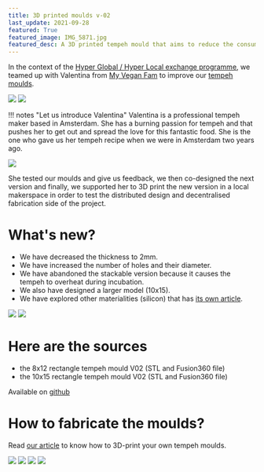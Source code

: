 ```yaml
---
title: 3D printed moulds v-02
last_update: 2021-09-28
featured: True
featured_image: IMG_5871.jpg
featured_desc: A 3D printed tempeh mould that aims to reduce the consumption of single-use plastics
---
```


In the context of the [Hyper Global / Hyper Local exchange programme](https://makersxchange.eu/), we teamed up with Valentina from [My Vegan Fam](https://www.myveganfam.com/) to improve our [tempeh moulds](tempeh-moulds.html).

![](IMG_5871.jpg)
![](IMG_5845.jpg)


!!! notes "Let us introduce Valentina"
    Valentina is a professional tempeh maker based in Amsterdam. She has a burning passion for tempeh and that pushes her to get out and spread the love for this fantastic food. She is the one who gave us her tempeh recipe when we were in Amsterdam two years ago.

![](screenshot-HGHL.png)

She tested our moulds and give us feedback, we then co-designed the next version and finally, we supported her to 3D print the new version in a local makerspace in order to test the distributed design and decentralised fabrication side of the project.

# What's new?

- We have decreased the thickness to 2mm.
- We have increased the number of holes and their diameter.
- We have abandoned the stackable version because it causes the tempeh to overheat during incubation.
- We also have designed a larger model (10x15).
- We have explored other materialities (silicon) that has [its own article](silicon-moulds-01.html).

![](IMG_5860.jpg)
![](IMG_5859.jpg)

# Here are the sources

- the 8x12 rectangle tempeh mould V02 (STL and Fusion360 file)
- the 10x15 rectangle tempeh mould V02 (STL and Fusion360 file)

Available on [github](https://github.com/domingoclub/tempeh-moulds-v-02)

# How to fabricate the moulds?

Read [our article](fabrication.html) to know how to 3D-print your own tempeh moulds.


![](IMG_5869.jpg)
![](IMG_5884.jpg)
![](IMG_5887.jpg)
![](IMG_5902.jpg)